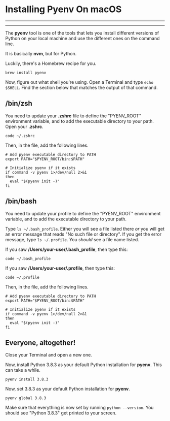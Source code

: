 # Installing Pyenv On macOS
________________________________________________________________________________
<!-- @import "[TOC]" {cmd="toc" depthFrom=2 depthTo=6 orderedList=false} -->
________________________________________________________________________________

The **pyenv** tool is one of the tools that lets you install different versions
of Python on your local machine and use the different ones on the command line.

It is basically **nvm**, but for Python.

Luckily, there's a Homebrew recipe for you.

```shell
brew install pyenv
```

Now, figure out what shell you're using. Open a Terminal and type `echo $SHELL`.
Find the section below that matches the output of that command.

## /bin/zsh

You need to update your **.zshrc** file to define the "PYENV_ROOT" environment
variable, and to add the executable directory to your path. Open your
**.zshrc**.

```shell
code ~/.zshrc
```

Then, in the file, add the following lines.

```shell
# Add pyenv executable directory to PATH
export PATH="$PYENV_ROOT/bin:$PATH"

# Initialize pyenv if it exists
if command -v pyenv 1>/dev/null 2>&1
then
  eval "$(pyenv init -)"
fi
```

## /bin/bash

You need to update your profile to define the "PYENV_ROOT" environment variable,
and to add the executable directory to your path.

Type `ls ~/.bash_profile`. Either you will see a file listed there _or_ you
will get an error message that reads "No such file or directory". If you get the
error message, type `ls ~/.profile`. You _should_ see a file name listed.

If you saw **/Users/your-user/.bash_profile**, then type this:

```shell
code ~/.bash_profile
```

If you saw **/Users/your-user/.profile**, then type this:

```shell
code ~/.profile
```

Then, in the file, add the following lines.

```shell
# Add pyenv executable directory to PATH
export PATH="$PYENV_ROOT/bin:$PATH"

# Initialize pyenv if it exists
if command -v pyenv 1>/dev/null 2>&1
then
  eval "$(pyenv init -)"
fi
```

## Everyone, altogether!

Close your Terminal and open a new one.

Now, install Python 3.8.3 as your default Python installation for **pyenv**.
This can take a while.

```
pyenv install 3.8.3
```

Now, set 3.8.3 as your default Python installation for **pyenv**.

```
pyenv global 3.8.3
```

Make sure that everything is now set by running `python --version`. You should
see "Python 3.8.3" get printed to your screen.
